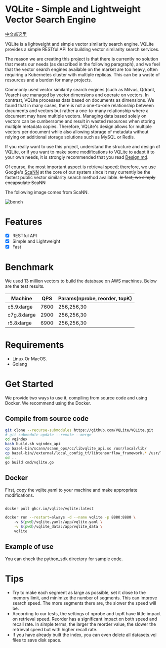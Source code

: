 # VQLite - Simple and Lightweight Vector Search Engine

[中文点这里](README_zh-CN.md)

VQLite is a lightweight and simple vector similarity search engine. VQLite provides a simple RESTful API for building vector similarity search services.

The reason we are creating this project is that there is currently no solution that meets our needs (as described in the following paragraph), and we feel that the vector search engines available on the market are too heavy, often requiring a Kubernetes cluster with multiple replicas. This can be a waste of resources and a burden for many projects.

Commonly used vector similarity search engines (such as Milvus, Qdrant, Vearch) are managed by vector dimensions and operate on vectors. In contrast, VQLite processes data based on documents as dimensions. We found that in many cases, there is not a one-to-one relationship between documents and vectors but rather a one-to-many relationship where a document may have multiple vectors. Managing data based solely on vectors can be cumbersome and result in wasted resources when storing multiple metadata copies. Therefore, VQLite's design allows for multiple vectors per document while also allowing storage of metadata without relying on additional storage solutions such as MySQL or Redis.

If you really want to use this project, understand the structure and design of VQLite, or if you want to make some modifications to VQLite to adapt it to your own needs, it is strongly recommended that you read  [Design.md](Design.md).

Of course, the most important aspect is retrieval speed; therefore, we use Google's [ScaNN](https://github.com/google-research/google-research/tree/master/scann) at the core of our system since it may currently be the fastest public vector similarity search method available.
~~In fact, we simply encapsulate ScaNN~~

The following image comes from ScaNN.

![bench](https://github.com/google-research/google-research/raw/master/scann/docs/glove_bench.png)

# Features

- [x] RESTful API
- [x] Simple and Lightweight
- [x] Fast

# Benchmark


We used 13 million vectors to build the database on AWS machines. Below are the test results.

| Machine     | QPS  | Params(nprobe, reorder, topK) |
|-------------|------|-------------------------------|
| c5.9xlarge  | 7600 | 256,256,30                    |
| c7g.8xlarge | 2900 | 256,256,30                    |
| r5.8xlarge  | 6900 | 256,256,30                    |

# Requirements

- Linux Or MacOS.
- Golang

# Get Started

We provide two ways to use it, compiling from source code and using Docker. We recommend using the Docker.

## Compile from source code

```bash
git clone --recurse-submodules https://github.com/VQLite/VQLite.git
# git submodule update --remote --merge
cd vqindex
bash build.sh vqindex_api
cp bazel-bin/scann/scann_ops/cc/libvqlite_api.so /usr/local/lib/
cp bazel-bin//external/local_config_tf/libtensorflow_framework.* /usr/local/lib/
cd ..
go build cmd/vqlite.go
```

## Docker

First, copy the vqlite.yaml to your machine and make appropriate modifications.

```bash 

docker pull ghcr.io/vqlite/vqlite:latest

docker run --restart=always -d --name vqlite -p 8880:8880 \ 
    -v $(pwd)/vqlite.yaml:/app/vqlite.yaml \
    -v $(pwd)/vqlite_data:/app/vqlite_data \
    vqlite
```

## Example of use

You can check the python_sdk directory for sample code.

# Tips

- Try to make each segment as large as possible, set it close to the memory limit, and minimize the number of segments. This can improve search speed. The more segments there are, the slower the speed will be.
- According to our tests, the settings of nprobe and topK have little impact on retrieval speed. Reorder has a significant impact on both speed and recall rate. In simple terms, the larger the reorder value, the slower the retrieval speed but with higher recall rate.
- If you have already built the index, you can even delete all datasets.vql files to save disk space.